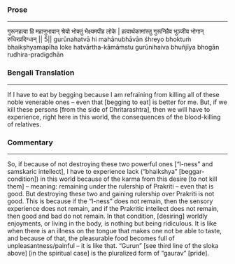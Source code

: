 ### Prose 
 --- 
गुरूनहत्वा हि महानुभावान्
श्रेयो भोक्तुं भैक्ष्यमपीह लोके |
हत्वार्थकामांस्तु गुरूनिहैव
भुञ्जीय भोगान् रुधिरप्रदिग्धान् || 5||
gurūnahatvā hi mahānubhāvān
śhreyo bhoktuṁ bhaikṣhyamapīha loke
hatvārtha-kāmāṁstu gurūnihaiva
bhuñjīya bhogān rudhira-pradigdhān

### Bengali Translation 
 --- 
If I have to eat by begging because I am refraining from killing all of these noble venerable ones – even that [begging to eat] is better for me. But, if we kill these persons [from the side of Dhritarashtra], then we will have to experience, right here in this world, the consequences of the blood-killing of relatives.

### Commentary 
 --- 
So, if because of not destroying these two powerful ones [“I-ness” and samskaric intellect], I have to experience lack (“bhaikshya” [beggar-condition]) in this world because of the karma from this desire [to not kill them] – meaning: remaining under the rulership of Prakriti – even that is good. But destroying these two and gaining rulership over Prakriti is not good. This is because if the “I-ness” does not remain, then the sensory experience does not remain, and if the Prakritic intellect does not remain, then good and bad do not remain. In that condition, [desiring] worldly enjoyments, or living in the body, is nothing but being ridiculous. It is like when there is an illness on the tongue that makes one not be able to taste, and because of that, the pleasurable food becomes full of unpleasantness/painful – it is like that. “Gurun” [see third line of the sloka above] [in the spiritual case] is the pluralized form of “gaurav” [pride].